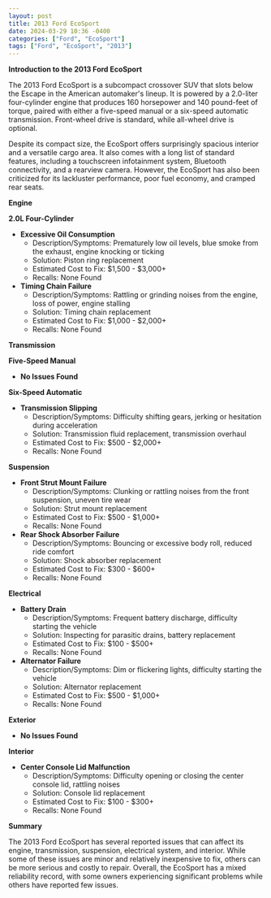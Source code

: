 ```yaml
---
layout: post
title: 2013 Ford EcoSport
date: 2024-03-29 10:36 -0400
categories: ["Ford", "EcoSport"]
tags: ["Ford", "EcoSport", "2013"]
---
```

**Introduction to the 2013 Ford EcoSport**

The 2013 Ford EcoSport is a subcompact crossover SUV that slots below the Escape in the American automaker's lineup. It is powered by a 2.0-liter four-cylinder engine that produces 160 horsepower and 140 pound-feet of torque, paired with either a five-speed manual or a six-speed automatic transmission. Front-wheel drive is standard, while all-wheel drive is optional.

Despite its compact size, the EcoSport offers surprisingly spacious interior and a versatile cargo area. It also comes with a long list of standard features, including a touchscreen infotainment system, Bluetooth connectivity, and a rearview camera. However, the EcoSport has also been criticized for its lackluster performance, poor fuel economy, and cramped rear seats.

**Engine**

**2.0L Four-Cylinder**

* **Excessive Oil Consumption**
    * Description/Symptoms: Prematurely low oil levels, blue smoke from the exhaust, engine knocking or ticking
    * Solution: Piston ring replacement
    * Estimated Cost to Fix: $1,500 - $3,000+
    * Recalls: None Found
* **Timing Chain Failure**
    * Description/Symptoms: Rattling or grinding noises from the engine, loss of power, engine stalling
    * Solution: Timing chain replacement
    * Estimated Cost to Fix: $1,000 - $2,000+
    * Recalls: None Found

**Transmission**

**Five-Speed Manual**

* **No Issues Found**

**Six-Speed Automatic**

* **Transmission Slipping**
    * Description/Symptoms: Difficulty shifting gears, jerking or hesitation during acceleration
    * Solution: Transmission fluid replacement, transmission overhaul
    * Estimated Cost to Fix: $500 - $2,000+
    * Recalls: None Found

**Suspension**

* **Front Strut Mount Failure**
    * Description/Symptoms: Clunking or rattling noises from the front suspension, uneven tire wear
    * Solution: Strut mount replacement
    * Estimated Cost to Fix: $500 - $1,000+
    * Recalls: None Found
* **Rear Shock Absorber Failure**
    * Description/Symptoms: Bouncing or excessive body roll, reduced ride comfort
    * Solution: Shock absorber replacement
    * Estimated Cost to Fix: $300 - $600+
    * Recalls: None Found

**Electrical**

* **Battery Drain**
    * Description/Symptoms: Frequent battery discharge, difficulty starting the vehicle
    * Solution: Inspecting for parasitic drains, battery replacement
    * Estimated Cost to Fix: $100 - $500+
    * Recalls: None Found
* **Alternator Failure**
    * Description/Symptoms: Dim or flickering lights, difficulty starting the vehicle
    * Solution: Alternator replacement
    * Estimated Cost to Fix: $500 - $1,000+
    * Recalls: None Found

**Exterior**

* **No Issues Found**

**Interior**

* **Center Console Lid Malfunction**
    * Description/Symptoms: Difficulty opening or closing the center console lid, rattling noises
    * Solution: Console lid replacement
    * Estimated Cost to Fix: $100 - $300+
    * Recalls: None Found

**Summary**

The 2013 Ford EcoSport has several reported issues that can affect its engine, transmission, suspension, electrical system, and interior. While some of these issues are minor and relatively inexpensive to fix, others can be more serious and costly to repair. Overall, the EcoSport has a mixed reliability record, with some owners experiencing significant problems while others have reported few issues.
